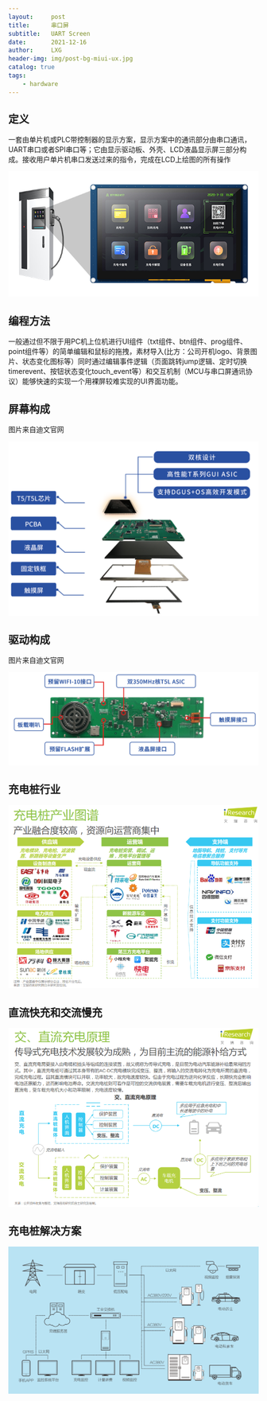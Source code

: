 ```yaml
---
layout:     post
title:      串口屏
subtitle:   UART Screen
date:       2021-12-16
author:     LXG
header-img: img/post-bg-miui-ux.jpg
catalog: true
tags:
    - hardware
---
```


## 定义

一套由单片机或PLC带控制器的显示方案，显示方案中的通讯部分由串口通讯，UART串口或者SPI串口等；它由显示驱动板、外壳、LCD液晶显示屏三部分构成。接收用户单片机串口发送过来的指令，完成在LCD上绘图的所有操作

![charging_screen](/images/uart_screen/charging_screen.png)

## 编程方法

一般通过但不限于用PC机上位机进行UI组件（txt组件、btn组件、prog组件、point组件等）的简单编辑和鼠标的拖拽，素材导入(比方：公司开机logo、背景图片、状态变化图标等）同时通过编辑事件逻辑（页面跳转jump逻辑、定时切换timerevent、按钮状态变化touch_event等）和交互机制（MCU与串口屏通讯协议）能够快速的实现一个用裸屏较难实现的UI界面功能。

## 屏幕构成

图片来自迪文官网

![uart_screen_arch](/images/uart_screen/uart_screen_arch.png)

## 驱动构成

图片来自迪文官网

![uart_screen_driver](/images/uart_screen/uart_screen_driver.png)

## 充电桩行业

![charge_company](/images/uart_screen/charge_company.png)

## 直流快充和交流慢充

![charge_mode](/images/uart_screen/charge_mode.png)

## 充电桩解决方案

![charge_solution](/images/uart_screen/charge_solution.jpg)


